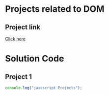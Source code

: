 # Projects related to DOM

## Project link

[Click here](https://stackblitz.com/edit/dom-project-chaiaurcode?file=index.html)

# Solution Code

## Project 1

```javascript
console.log("javascript Projects");

```